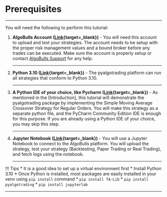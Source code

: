 # Prerequisites

---
You will need the following to perform this tutorial:

1. **AlgoBulls Account ([Link](https://www.algobulls.com/){target=_blank})** - You will need this account to upload and test your strategies. The account needs to be setup with the proper risk management values and a bound broker before any trades can be executed. Make sure the account is properly setup or contact [AlgoBulls Support](mailto:support@algobulls.com) for any help.

    ---

2. **Python 3.10 ([Link](https://www.python.org/downloads/){target=_blank})** - The pyalgotrading platform can run all strategies that conform to Python 3.10. 

    ---

3. **A Python IDE of your choice, like Pycharm ([Link](https://www.jetbrains.com/pycharm/download/){target=_blank})** - As mentioned in the [Introduction], this tutorial will demonstrate the pyalgotrading package by implementing the Simple Moving Average Crossover Strategy for Regular Orders. You will make this strategy as a separate python file, and the PyCharm Community Edition IDE is enough for this purpose. If you are already using a Python IDE of your choice, you may skip this step. 

    ---

4. **Jupyter Notebook ([Link](https://jupyter.org/install){target=_blank})** - You will use a Jupyter Notebook to connect to the AlgoBulls platform. You will upload the strategy, test your strategy (Backtesting, Paper Trading or Real Trading), and fetch logs using the notebook.

    ---

!!! Tips
    * It is a good idea to set up a virtual environment first
    * Install Python 3.10
    * Once Python is installed, most packages are easily installed in your venv using `pip install` command
    * `pip install TA-Lib`
    * `pip install pyalgotrading`
    * `pip install jupyterlab`

---